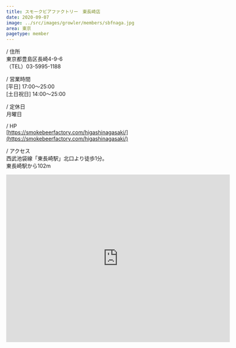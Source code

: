 ```yaml
---
title: スモークビアファクトリー　東長崎店
date: 2020-09-07
image: ../src/images/growler/members/sbfnaga.jpg
area: 東京
pagetype: member
---
```



/ 住所<br>
東京都豊島区長崎4-9-6<br>
（TEL）03-5995-1188

/ 営業時間<br>
[平日] 17:00～25:00<br>
[土日祝日] 14:00～25:00

/ 定休日<br>
月曜日

/ HP<br>
[https://smokebeerfactory.com/higashinagasaki/](https://smokebeerfactory.com/higashinagasaki/)

/ アクセス<br>
西武池袋線「東長崎駅」北口より徒歩1分。<br>
東長崎駅から102m

<iframe src="https://www.google.com/maps/embed?pb=!1m14!1m8!1m3!1d6477.63228405586!2d139.684059!3d35.73074!3m2!1i1024!2i768!4f13.1!3m3!1m2!1s0x0%3A0x63e7f3558ead874b!2z44K544Oi44O844Kv44OT44Ki44OV44Kh44Kv44OI44Oq44O8IOadsemVt-W0juW6lw!5e0!3m2!1sja!2sjp!4v1599465811723!5m2!1sja!2sjp" width="600" height="450" frameborder="0" style="border:0;" allowfullscreen="" aria-hidden="false" tabindex="0"></iframe>